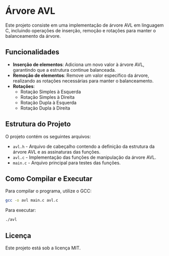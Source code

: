 # Árvore AVL

Este projeto consiste em uma implementação de árvore AVL em linguagem C, incluindo operações de inserção, remoção e rotações para manter o balanceamento da árvore.

## Funcionalidades

- **Inserção de elementos**: Adiciona um novo valor à árvore AVL, garantindo que a estrutura continue balanceada.
- **Remoção de elementos**: Remove um valor específico da árvore, realizando as rotações necessárias para manter o balanceamento.
- **Rotações**:
  - Rotação Simples à Esquerda
  - Rotação Simples à Direita
  - Rotação Dupla à Esquerda
  - Rotação Dupla à Direita

## Estrutura do Projeto

O projeto contém os seguintes arquivos:

- `avl.h` - Arquivo de cabeçalho contendo a definição da estrutura da árvore AVL e as assinaturas das funções.
- `avl.c` - Implementação das funções de manipulação da árvore AVL.
- `main.c` - Arquivo principal para testes das funções.

## Como Compilar e Executar

Para compilar o programa, utilize o GCC:

```bash
gcc -o avl main.c avl.c
```

Para executar:

```bash
./avl
```
## Licença

Este projeto está sob a licença MIT.

